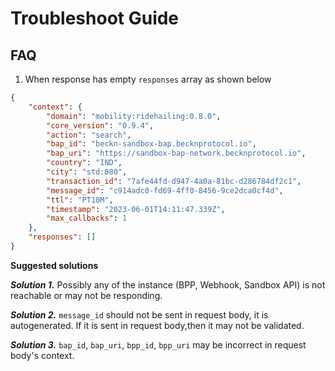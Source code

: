 # Troubleshoot Guide

## FAQ

1. When response has empty `responses` array as shown below

```json
{
    "context": {
        "domain": "mobility:ridehailing:0.8.0",
        "core_version": "0.9.4",
        "action": "search",
        "bap_id": "beckn-sandbox-bap.becknprotocol.io",
        "bap_uri": "https://sandbox-bap-network.becknprotocol.io",
        "country": "IND",
        "city": "std:080",
        "transaction_id": "7afe44fd-d947-4a0a-81bc-d286784df2c1",
        "message_id": "c914adc0-fd69-4ff0-8456-9ce2dca0cf4d",
        "ttl": "PT10M",
        "timestamp": "2023-06-01T14:11:47.339Z",
        "max_callbacks": 1
    },
    "responses": []
}
```

**Suggested solutions**

***Solution 1.*** Possibly any of the instance (BPP, Webhook, Sandbox API) is not reachable or may not be responding.

***Solution 2.*** `message_id` should not be sent in request body, it is autogenerated. If it is sent in request body,then it may not be validated.

***Solution 3.*** `bap_id`, `bap_uri`, `bpp_id`, `bpp_uri` may be incorrect in request body's context.
